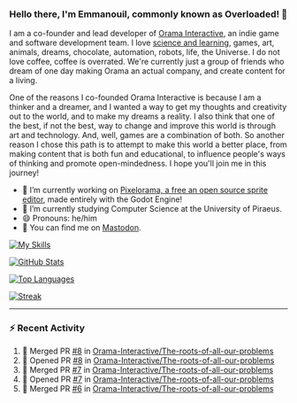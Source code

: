 ### Hello there, I'm Emmanouil, commonly known as Overloaded! 👋
I am a co-founder and lead developer of [Orama Interactive](https://www.orama-interactive.com/), an indie game and software development team. I love [science and learning](https://github.com/OverloadedOrama/KnowledgeBase), games, art, animals, dreams, chocolate, automation, robots, life, the Universe. I do not love coffee, coffee is overrated. We're currently just a group of friends who dream of one day making Orama an actual company, and create content for a living.

One of the reasons I co-founded Orama Interactive is because I am a thinker and a dreamer, and I wanted a way to get my thoughts and creativity out to the world, and to make my dreams a reality. I also think that one of the best, if not the best, way to change and improve this world is through art and technology. And, well, games are a combination of both. So another reason I chose this path is to attempt to make this world a better place, from making content that is both fun and educational, to influence people's ways of thinking and promote open-mindedness. I hope you'll join me in this journey!

- 🔭 I’m currently working on [Pixelorama, a free an open source sprite editor](https://github.com/Orama-Interactive/Pixelorama), made entirely with the Godot Engine!
- 🌱 I’m currently studying Computer Science at the University of Piraeus.
- 😄 Pronouns: he/him
- 🐘 You can find me on <a rel="me" href="https://mastodon.social/@Overloaded">Mastodon</a>.

[![My Skills](https://skillicons.dev/icons?i=godot,py,cpp,cs,git,linux,html)](https://skillicons.dev)

[![GitHub Stats](https://github-readme-stats.vercel.app/api/?username=OverloadedOrama&count_private=true&show_icons=true&theme=merko)](https://github.com/anuraghazra/github-readme-stats)

[![Top Languages](https://github-readme-stats.vercel.app/api/top-langs/?username=OverloadedOrama&count_private=true&layout=compact&theme=merko)](https://github.com/anuraghazra/github-readme-stats)

[![Streak](https://github-readme-streak-stats.herokuapp.com/?user=OverloadedOrama&theme=vision-friendly-dark)](https://git.io/streak-stats)

---

### :zap: Recent Activity

<!--START_SECTION:activity-->
1. 🎉 Merged PR [#8](https://github.com/Orama-Interactive/The-roots-of-all-our-problems/pull/8) in [Orama-Interactive/The-roots-of-all-our-problems](https://github.com/Orama-Interactive/The-roots-of-all-our-problems)
2. 💪 Opened PR [#8](https://github.com/Orama-Interactive/The-roots-of-all-our-problems/pull/8) in [Orama-Interactive/The-roots-of-all-our-problems](https://github.com/Orama-Interactive/The-roots-of-all-our-problems)
3. 🎉 Merged PR [#7](https://github.com/Orama-Interactive/The-roots-of-all-our-problems/pull/7) in [Orama-Interactive/The-roots-of-all-our-problems](https://github.com/Orama-Interactive/The-roots-of-all-our-problems)
4. 💪 Opened PR [#7](https://github.com/Orama-Interactive/The-roots-of-all-our-problems/pull/7) in [Orama-Interactive/The-roots-of-all-our-problems](https://github.com/Orama-Interactive/The-roots-of-all-our-problems)
5. 🎉 Merged PR [#6](https://github.com/Orama-Interactive/The-roots-of-all-our-problems/pull/6) in [Orama-Interactive/The-roots-of-all-our-problems](https://github.com/Orama-Interactive/The-roots-of-all-our-problems)
<!--END_SECTION:activity-->

<!--
**OverloadedOrama/OverloadedOrama** is a ✨ _special_ ✨ repository because its `README.md` (this file) appears on your GitHub profile.

Here are some ideas to get you started:

- 👯 I’m looking to collaborate on ...
- 🤔 I’m looking for help with ...
- 💬 Ask me about ...
- 📫 How to reach me: ...
- ⚡ Fun fact: ...
-->
